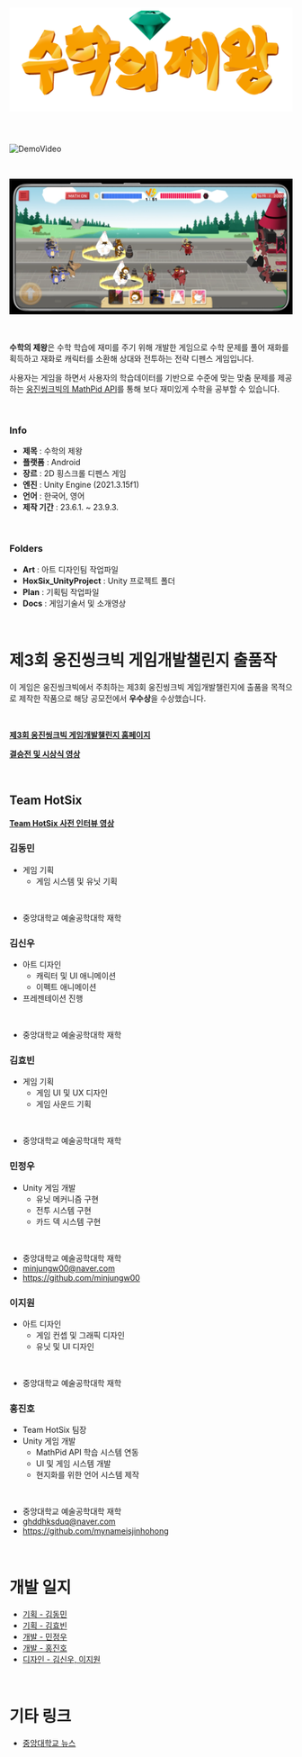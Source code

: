 # ![수학의 제왕](/Art/A.%20완성이미지/앱아이콘%20및%20시작화면/로고.png)

<br>

![DemoVideo](/Plan/발표용게임영상_v04_5.gif)

<br>

![ScreenShot](/Plan/스크린샷%202024-01-12%20231711.png)

<br>

**수학의 제왕**은 수학 학습에 재미를 주기 위해 개발한 게임으로 수학 문제를 풀어 재화를 획득하고 재화로 캐릭터를 소환해 상대와 전투하는 전략 디펜스 게임입니다.

사용자는 게임을 하면서 사용자의 학습데이터를 기반으로 수준에 맞는 맞춤 문제를 제공하는 [웅진씽크빅의 MathPid API](https://mathpid.com/ko)를 통해 보다 재미있게 수학을 공부할 수 있습니다.

<br>

### Info

- **제목** : 수학의 제왕
- **플랫폼** : Android
- **장르** : 2D 횡스크롤 디펜스 게임
- **엔진** : Unity Engine (2021.3.15f1)
- **언어** : 한국어, 영어
- **제작 기간** : 23.6.1. ~ 23.9.3.

<br>

### Folders

- **Art** : 아트 디자인팀 작업파일
- **HoxSix_UnityProject** : Unity 프로젝트 폴더
- **Plan** : 기획팀 작업파일
- **Docs** : 게임기술서 및 소개영상

<br>

# 제3회 웅진씽크빅 게임개발챌린지 출품작

이 게임은 웅진씽크빅에서 주최하는 제3회 웅진씽크빅 게임개발챌린지에 출품을 목적으로 제작한 작품으로 해당 공모전에서 **우수상**을 수상했습니다.

<br>

**[제3회 웅진씽크빅 게임개발챌린지 홈페이지](https://www.wjtbgamechallenge.com/)**

**[결승전 및 시상식 영상](https://youtu.be/_tB0jKrWVVE?si=HtynjOQwdPhbef2U)**

<br>

## Team HotSix

**[Team HotSix 사전 인터뷰 영상](https://youtu.be/gld8QP6NrqA?si=QNAJKVCdcZDNz_GI)**

### 김동민

- 게임 기획
    - 게임 시스템 및 유닛 기획

<br>

- 중앙대학교 예술공학대학 재학

### 김신우

- 아트 디자인
    - 캐릭터 및 UI 애니메이션
    - 이펙트 애니메이션
- 프레젠테이션 진행

<br>

- 중앙대학교 예술공학대학 재학

### 김효빈

- 게임 기획
    - 게임 UI 및 UX 디자인
    - 게임 사운드 기획

<br>

- 중앙대학교 예술공학대학 재학

### 민정우

- Unity 게임 개발
    - 유닛 메커니즘 구현
    - 전투 시스템 구현
    - 카드 덱 시스템 구현

<br>

- 중앙대학교 예술공학대학 재학
- minjungw00@naver.com
- https://github.com/minjungw00

### 이지원

- 아트 디자인
    - 게임 컨셉 및 그래픽 디자인
    - 유닛 및 UI 디자인

<br>

- 중앙대학교 예술공학대학 재학

### 홍진호

- Team HotSix 팀장
- Unity 게임 개발
    - MathPid API 학습 시스템 연동
    - UI 및 게임 시스템 개발
    - 현지화를 위한 언어 시스템 제작

<br>

- 중앙대학교 예술공학대학 재학
- ghddhksduq@naver.com
- https://github.com/mynameisjinhohong

<br>

# 개발 일지

- [기획 - 김동민](https://blog.naver.com/lionking611)
- [기획 - 김효빈](https://blog.naver.com/aahyobin)
- [개발 - 민정우](https://minjungw00.tistory.com/category/%EC%9B%85%EC%A7%84%EC%94%BD%ED%81%AC%EB%B9%85%20%EA%B2%8C%EC%9E%84%EA%B0%9C%EB%B0%9C%EC%B1%8C%EB%A6%B0%EC%A7%80)
- [개발 - 홍진호](https://blog.naver.com/ghddhksduq)
- [디자인 - 김신우, 이지원](https://blog.naver.com/tlsdn67)

<br>

# 기타 링크

- [중앙대학교 뉴스](https://news.cau.ac.kr/cms/FR_CON/BoardView.do?MENU_ID=10&CONTENTS_NO=&SITE_NO=5&BOARD_SEQ=1&BOARD_CATEGORY_NO=&P_TAB_NO=&TAB_NO=&BBS_SEQ=7617)

